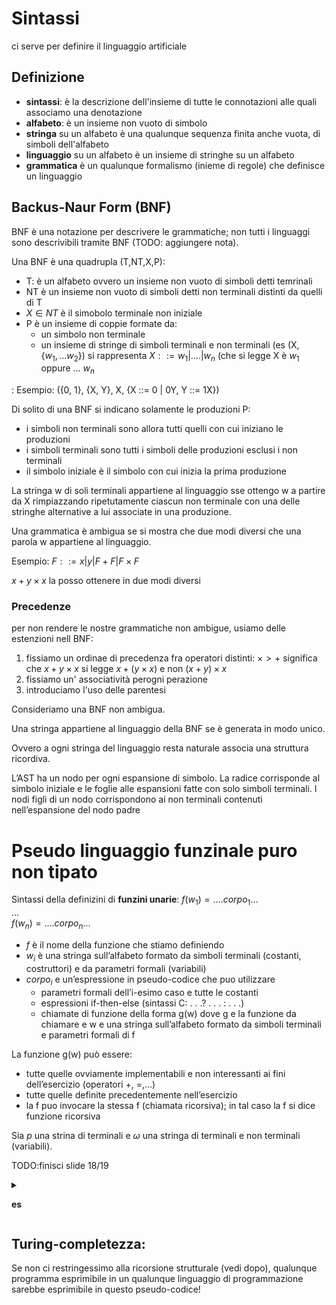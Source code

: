 # Sintassi

ci serve per definire il linguaggio artificiale

## Definizione

- **sintassi**: è la descrizione dell'insieme di tutte le connotazioni alle quali associamo una denotazione
- **alfabeto**: è un insieme non vuoto di simbolo
- **stringa** su un alfabeto è una qualunque sequenza finita anche vuota, di simboli dell'alfabeto
- **linguaggio** su un alfabeto è un insieme di stringhe su un alfabeto
- **grammatica** è un qualunque formalismo (inieme di regole) che definisce un linguaggio

## Backus-Naur Form (BNF)

BNF è una notazione per descrivere le grammatiche; non tutti i linguaggi sono descrivibili tramite BNF (TODO: aggiungere nota).

Una BNF è una quadrupla (T,NT,X,P):
- T: è un alfabeto ovvero un insieme non vuoto di simboli detti temrinali
- NT è un insieme non vuoto di simboli detti non terminali distinti da quelli di T
- $X \in NT$ è il simobolo terminale non iniziale
- P è un insieme di coppie formate da:
    - un simbolo non terminale
    - un insieme di stringe di simboli terminali e non terminali (es (X,{$w_1,...w_2$}) si rappresenta $X ::= w_1|....|w_n$ (che si legge X è $w_1$ oppure ... $w_n$

: Esempio: ({0, 1}, {X, Y}, X, {X ::= 0 | 0Y, Y ::= 1X})


Di solito di una BNF si indicano solamente le produzioni P:
- i simboli non terminali sono allora tutti quelli con cui iniziano le produzioni
- i simboli terminali sono tutti i simboli delle produzioni esclusi i non terminali
- il simbolo iniziale è il simbolo con cui inizia la prima produzione

La stringa w di soli terminali appartiene al linguaggio sse
ottengo w a partire da X rimpiazzando ripetutamente ciascun
non terminale con una delle stringhe alternative a lui associate
in una produzione.


Una grammatica è ambigua se si mostra che due modi diversi che una parola w appartiene al linguaggio.

Esempio: 
$F ::= x | y| F+F | F\times F$

$x + y\times x$ la posso ottenere in due modi diversi 

### Precedenze

per non rendere le nostre grammatiche non ambigue, usiamo delle estenzioni nell BNF:
1. fissiamo un ordinae di precedenza fra operatori distinti: $\times >+$ significa che $x+y\times x$ si legge $x+(y\times x)$ e non $(x+y) \times x$
2. fissiamo un' associatività perogni perazione
3. introduciamo l'uso delle parentesi

Consideriamo una BNF non ambigua.

Una stringa appartiene al linguaggio della BNF se è generata in modo unico.

Ovvero a ogni stringa del linguaggio resta naturale associa una struttura ricordiva.

L’AST ha un nodo per ogni espansione di simbolo. La radice corrisponde al simbolo iniziale e le foglie alle espansioni fatte con solo simboli terminali. I nodi figli di un nodo corrispondono ai non terminali contenuti nell’espansione del nodo padre

# Pseudo linguaggio funzinale puro non tipato

Sintassi della definizini di **funzini unarie**:
$f(w_1)=....corpo_1...$  
$...$  
$f(w_n)=....corpo_n...$  

- $f$ è il nome della funzione che stiamo definiendo 
- $w_i$ è una stringa sull’alfabeto formato da simboli terminali (costanti, costruttori) e da parametri formali (variabili)
- $corpo_i$  e un’espressione in pseudo-codice che puo utilizzare
    - parametri formali dell’i-esimo caso e tutte le costanti
    - espressioni if-then-else (sintassi C: . . .? . . . : . . .) 
    - chiamate di funzione della forma g(w) dove g e la funzione da chiamare e w e una stringa sull’alfabeto formato da simboli terminali e parametri formali di f

La funzione g(w) può essere:
- tutte quelle ovviamente implementabili e non interessanti ai fini dell’esercizio (operatori +, =,...)
- tutte quelle definite precedentemente nell’esercizio
- la f puo invocare la stessa f (chiamata ricorsiva); in tal caso la f si dice funzione ricorsiva


Sia $p$ una strina di terminali e $\omega$ una stringa di terminali e non terminali (variabili).


TODO:finisci slide 18/19


<details>

<summary>

**es**
</summary>

**es**

- $\{\langle\text{,",",}\rangle\}$ costruttori di coppie
- $\{::\}$ costruttore che separa la testa e la coda
- $\{[]\}$ rappresenta la lista vuota
- $\perp$ errore 

TODO: compleatre
</details>


## **Turing-completezza**:
Se non ci restringessimo alla ricorsione strutturale (vedi dopo), qualunque programma esprimibile in un qualunque linguaggio di programmazione sarebbe esprimibile in questo pseudo-codice!


